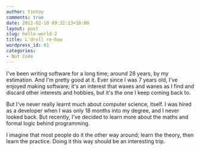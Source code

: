 ```yaml
---
author: tintoy
comments: true
date: 2012-02-10 09:32:13+10:00
layout: post
slug: hello-world-2
title: L'droll re-how
wordpress_id: 61
categories:
- Not Code
---
```


I've been writing software for a long time; around 28 years, by my estimation. And I'm pretty good at it. Ever since I was 7 years old, I've enjoyed making software; it's an interest that waxes and wanes as I find and discard other interests and hobbies, but it's the one I keep coming back to.

But I've never really learnt much about computer science, itself. I was hired as a developer when I was only 18 months into my degree, and I never looked back. But recently, I've decided to learn more about the maths and formal logic behind programming.

I imagine that most people do it the other way around; learn the theory, then learn the practice. Doing it this way should be an interesting trip.
